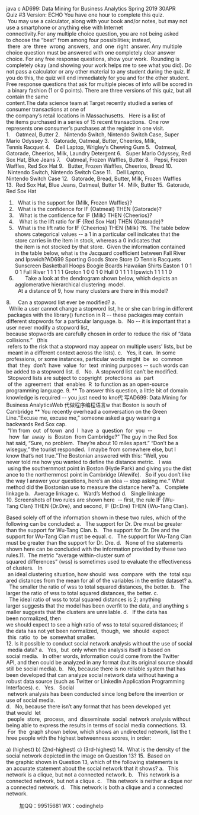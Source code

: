 java c
AD699: Data Mining for Business Analytics 
Spring 2019 
30APR 
Quiz #3 
Version: ECHO 
You have one hour to complete this quiz.  You may use a calculator, along with your book and/or notes, but may not use a smartphone or anything else with Internet connectivity.For any multiple choice question, you are not being asked to choose the “best” from among four possibilities; instead,  there  are  three  wrong  answers,  and  one  right  answer. Any multiple choice question must be answered with one completely clear answer choice. 
For any free response questions, show your work.  Rounding is completely okay (and showing your work helps me to see what you did).
Do not pass a calculator or any other material to any student during the quiz. If you do this, the quiz will end immediately for you and for the other student. 
Free response questions that ask for multiple pieces of info will be scored in a binary fashion (1 or 0 points). There are three versions of this quiz, but all contain the same content.The data science team at Target recently studied a series of consumer transactions at one of the company’s retail locations in Massachusetts.   Here is a list of the items purchased in a series of 15 recent transactions.  One row represents one consumer’s purchases at the register in one visit.
1.    Oatmeal, Butter
2.   Nintendo Switch, Nintendo Switch Case, Super Mario Odyssey
3.   Gatorade, Oatmeal, Butter, Cheerios, Milk, Tennis Racquet
4.    Dell Laptop, Wrigley’s Chewing Gum
5.   Oatmeal, Gatorade, Cheerios, Milk, Laundry Detergent
6.   Super Mario Odyssey, Red Sox Hat, Blue Jeans
7.    Oatmeal, Frozen Waffles, Butter
8.   Pepsi, Frozen Waffles, Red Sox Hat
9.   Butter, Frozen Waffles, Cheerios, Bread
10.  Nintendo Switch, Nintendo Switch Case
11.   Dell Laptop, Nintendo Switch Case
12.  Gatorade, Bread, Butter, Milk, Frozen Waffles
13.  Red Sox Hat, Blue Jeans, Oatmeal, Butter
14.  Milk, Butter
15.  Gatorade, Red Sox Hat
1.   What is the support for {Milk, Frozen Waffles}?
2.   What is the confidence for IF {Oatmeal} THEN {Gatorade}?
3.    What is the confidence for IF {Milk} THEN {Cheerios}?
4.    What is the lift ratio for IF {Red Sox Hat} THEN {Gatorade}?
5.   What is the lift ratio for IF {Cheerios} THEN {Milk} ?6.  The table below shows categorical values -- a 1 in a particular cell indicates that the store carries in the item in stock, whereas a 0 indicates that the item is not stocked by that store.  Given the information contained in the table below, what is the Jacquard coefficient between Fall River and Ipswich?AD699 Sporting Goods Store Store ID Tennis Racquets Sunscreen Basketball Hoops Boogie Boards Hawaiian Shirts Easton 1 0 1 0 1 Fall River 1 1 1 1 1 Groton 1 0 0 1 0 Hull 0 1 1 1 1 Ipswich 1 1 1 1 0 
7.        Take a look at the dendrogram shown below, which depicts an agglomerative hierarchical clustering  model.   At a distance of 9, how many clusters are there in this model?

8.     Can a stopword list ever be modified?
a.   While a user cannot change a stopword list, he or she can bring in different packages with the library() function in R -- these packages may contain different stopwords for a particular language.
b.   No -- it is important that a user never modify a stopword list, because stopwords are carefully chosen in order to reduce the risk of “data collisions.”   (this  refers to the risk that a stopword may appear on multiple users’ lists, but be meant in a different context across the lists).
c.   Yes, it can.  In some professions, or some instances, particular words might  be  so  common  that  they  don’t  have  value  for  text  mining purposes -- such words can be added to a stopword list.
d.   No.  A stopword list can’t be modified.  Stopword lists are subject to copyright  protections  as  part  of the  agreement  that  enables  R  to function as an open-source programming language.
9. ** To answer this question, a little bit of domain knowledge is required -- you just need to kno代 写AD699: Data Mining for Business AnalyticsWeb
代做程序编程语言w that Boston is south of Cambridge ** 
You recently overhead a conversation on the Green Line.“Excuse me, excuse me,” someone asked a guy wearing a backwards Red Sox cap.  “I’m from  out  of town  and  I  have  a  question  for  you  --  how  far  away  is  Boston  from Cambridge?”
The guy in the Red Sox hat said, “Sure, no problem.  They’re about 10 miles apart.”
“Don’t be a wiseguy,” the tourist responded.  I maybe from somewhere else, but I know that’s not true.”The Bostonian answered with this: “Well, you never told me how you wanted to define the distance metric.   I was  using the southernmost point in Boston (Hyde Park) and giving you the distance to the northernmost point in Cambridge (Alewife).   So if you don’t like the way I answer your questions, here’s an idea -- stop asking me.”
What method did the Bostonian use to measure the distance here?
a.   Complete linkage
b.   Average linkage
c.   Ward’s Method
d.   Single linkage
10. Screenshots of two rules are shown here  -- first, the rule IF {Wu-Tang Clan} THEN {Dr.Dre}, and second, IF {Dr.Dre} THEN {Wu-Tang Clan}.

Based solely off of the information shown in these two rules, which of the following can be concluded:
a.   The support for Dr. Dre must be greater than the support for Wu-Tang Clan.
b.   The support for Dr. Dre and the support for Wu-Tang Clan must be equal.
c.   The support for Wu-Tang Clan must be greater than the support for Dr. Dre.
d.   None of the statements shown here can be concluded with the information provided by these two rules.11.  The metric “average within-cluster sum of squared differences” (wss) is sometimes used to evaluate the effectiveness of clusters.   In  an ideal clustering situation, how should  wss  compare  with  the  total squared distances from the mean for all of the variables in the entire dataset?
a.   The smaller the ratio of wss to total squared distances, the better.
b.   The larger the ratio of wss to total squared distances, the better.
c.   The ideal ratio of wss to total squared distances is 2; anything larger suggests that the model has been overfit to the data, and anything smaller suggests that the clusters are unreliable.
d.   If the data has been normalized, then we should expect to see a high ratio of wss to total squared distances; if the data has not yet been normalized,  though,  we  should  expect  this  ratio  to  be  somewhat smaller.
12. Is it possible to conduct social network analysis without the use of social media data?
a.   Yes,  but  only when the analysis itself is based on social media.   In other words, information could come from the Twitter API, and then could be analyzed in any format (but its original source should still be social media).
b.   No, because there is no reliable system that has been developed that can analyze social network data without having a robust data source (such as Twitter or LinkedIn Application Programming Interfaces).
c.   Yes.   Social  network analysis has been conducted since long before the invention or use of social media.
d.   No, because there isn’t any format that has been developed yet that would  let  people  store,  process,  and  disseminate  social  network analysis without being able to express the results in terms of social media connections.
13.  For  the  graph shown below, which shows an undirected network, list the three people with the highest betweenness scores, in order:

a)    (highest)
b)    (2nd-highest)
c)    (3rd-highest)
14.  What is the density of the social network depicted in the image on Question 13?
15.  Based on the graphic shown in Question 13, which of the following statements is an accurate statement about the social network that it shows?
a.   This network is a clique, but not a connected network.
b.   This network is a connected network, but not a clique.
c.   This network is neither a clique nor a connected network.
d.   This network is both a clique and a connected network.

         
加QQ：99515681  WX：codinghelp
